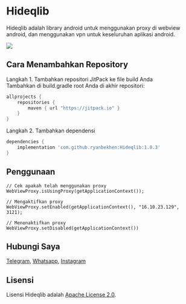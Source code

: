 Hideqlib
========

Hideqlib adalah library android untuk menggunakan proxy di webview android, dan menggunakan vpn untuk keseluruhan aplikasi android.

[![](https://jitpack.io/v/ryanbekhen/Hideqlib.svg)](https://jitpack.io/#ryanbekhen/Hideqlib)

Cara Menambahkan Repository
---------------------------
Langkah 1. Tambahkan repositori JitPack ke file build Anda\
Tambahkan di build.gradle root Anda di akhir repositori:
```gradle
allprojects {
    repositories {
        maven { url "https://jitpack.io" }
    }
}
```

Langkah 2. Tambahkan dependensi
```gradle
dependencies {
    implementation 'com.github.ryanbekhen:Hideqlib:1.0.3'
}
```

Penggunaan
----------
```
// Cek apakah telah menggunakan proxy
WebViewProxy.isUsingProxy(getApplicationContext());

// Mengaktifkan proxy
WebViewProxy.setEnabled(getApplicationContext(), "16.10.23.129", 3121);

// Menonaktifkan proxy
WebViewProxy.setDisabled(getApplicationContext())
```

Hubungi Saya
-----------
[Telegram](https://t.me/ryanbekhen), 
[Whatsapp](http://wa.me/6282395984045), 
[Instagram](https://www.instagram.com/ryanbekhen/)


Lisensi
-------
Lisensi Hideqlib adalah [Apache License 2.0](https://github.com/ryanbekhen/Hideqlib/blob/master/LICENSE).
